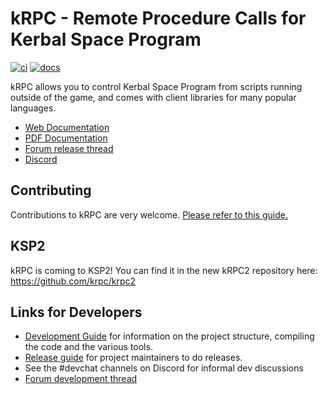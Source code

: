 # kRPC - Remote Procedure Calls for Kerbal Space Program

[![ci](https://github.com/krpc/krpc/actions/workflows/ci.yml/badge.svg)](https://github.com/krpc/krpc/actions/workflows/ci.yml) [![docs](https://github.com/krpc/krpc/actions/workflows/docs.yml/badge.svg?branch=docs)](https://github.com/krpc/krpc/actions/workflows/docs.yml)

kRPC allows you to control Kerbal Space Program from scripts running outside of
the game, and comes with client libraries for many popular languages.

 * [Web Documentation](https://krpc.github.io/krpc)
 * [PDF Documentation](https://github.com/krpc/krpc/releases)
 * [Forum release thread](http://forum.kerbalspaceprogram.com/index.php?/topic/130742-105-krpc-remote-control-your-ships-using-python-c-c-lua-v021-10th-feb-2016/)
 * [Discord](https://discord.gg/bXuaTrj)

## Contributing

Contributions to kRPC are very welcome. [Please refer to this guide.](Contributing.md)

## KSP2

kRPC is coming to KSP2! You can find it in the new kRPC2 repository here: https://github.com/krpc/krpc2

## Links for Developers

 * [Development Guide](Development-Guide.md) for information on the project structure, compiling the code and the various tools.
 * [Release guide](Release-Guide.md) for project maintainers to do releases.
 * See the #devchat channels on Discord for informal dev discussions
 * [Forum development thread](https://forum.kerbalspaceprogram.com/index.php?/topic/62902-14113x122-krpc-remote-procedure-call-server-v045-17th-march-2018/)
